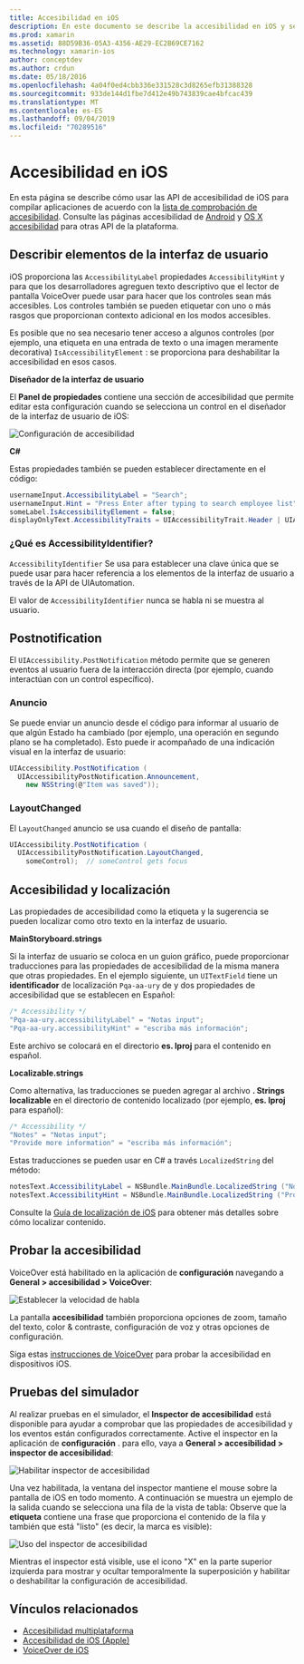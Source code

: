 ```yaml
---
title: Accesibilidad en iOS
description: En este documento se describe la accesibilidad en iOS y se tratan diversas propiedades y características que se pueden usar para que la aplicación pueda utilizarla tanto como sea posible.
ms.prod: xamarin
ms.assetid: 88D59B36-05A3-4356-AE29-EC2B69CE7162
ms.technology: xamarin-ios
author: conceptdev
ms.author: crdun
ms.date: 05/18/2016
ms.openlocfilehash: 4a04f0ed4cbb336e331528c3d8265efb31388328
ms.sourcegitcommit: 933de144d1fbe7d412e49b743839cae4bfcac439
ms.translationtype: MT
ms.contentlocale: es-ES
ms.lasthandoff: 09/04/2019
ms.locfileid: "70289516"
---
```

# <a name="accessibility-on-ios"></a>Accesibilidad en iOS

En esta página se describe cómo usar las API de accesibilidad de iOS para compilar aplicaciones de acuerdo con la [lista de comprobación de accesibilidad](~/cross-platform/app-fundamentals/accessibility.md).
Consulte las páginas accesibilidad de [Android](~/android/app-fundamentals/accessibility.md) y [OS X accesibilidad](~/mac/app-fundamentals/accessibility.md) para otras API de la plataforma.

## <a name="describing-ui-elements"></a>Describir elementos de la interfaz de usuario

iOS proporciona las `AccessibilityLabel` propiedades `AccessibilityHint` y para que los desarrolladores agreguen texto descriptivo que el lector de pantalla VoiceOver puede usar para hacer que los controles sean más accesibles. Los controles también se pueden etiquetar con uno o más rasgos que proporcionan contexto adicional en los modos accesibles.

Es posible que no sea necesario tener acceso a algunos controles (por ejemplo, una etiqueta en una entrada de texto o una imagen meramente decorativa) `IsAccessibilityElement` : se proporciona para deshabilitar la accesibilidad en esos casos.

**Diseñador de la interfaz de usuario**

El **Panel de propiedades** contiene una sección de accesibilidad que permite editar esta configuración cuando se selecciona un control en el diseñador de la interfaz de usuario de iOS:

![](accessibility-images/ios-designer-sml.png "Configuración de accesibilidad")

**C#**

Estas propiedades también se pueden establecer directamente en el código:

```csharp
usernameInput.AccessibilityLabel = "Search";
usernameInput.Hint = "Press Enter after typing to search employee list";
someLabel.IsAccessibilityElement = false;
displayOnlyText.AccessibilityTraits = UIAccessibilityTrait.Header | UIAccessibilityTrait.Selected;
```

### <a name="what-is-accessibilityidentifier"></a>¿Qué es AccessibilityIdentifier?

`AccessibilityIdentifier` Se usa para establecer una clave única que se puede usar para hacer referencia a los elementos de la interfaz de usuario a través de la API de UIAutomation.

El valor de `AccessibilityIdentifier` nunca se habla ni se muestra al usuario.

<a name="postnotification" />

## <a name="postnotification"></a>Postnotification

El `UIAccessibility.PostNotification` método permite que se generen eventos al usuario fuera de la interacción directa (por ejemplo, cuando interactúan con un control específico).

### <a name="announcement"></a>Anuncio

Se puede enviar un anuncio desde el código para informar al usuario de que algún Estado ha cambiado (por ejemplo, una operación en segundo plano se ha completado). Esto puede ir acompañado de una indicación visual en la interfaz de usuario:

```csharp
UIAccessibility.PostNotification (
  UIAccessibilityPostNotification.Announcement,
    new NSString(@"Item was saved"));
```

### <a name="layoutchanged"></a>LayoutChanged

El `LayoutChanged` anuncio se usa cuando el diseño de pantalla:

```csharp
UIAccessibility.PostNotification (
  UIAccessibilityPostNotification.LayoutChanged,
    someControl);  // someControl gets focus
```


## <a name="accessibility-and-localization"></a>Accesibilidad y localización

Las propiedades de accesibilidad como la etiqueta y la sugerencia se pueden localizar como otro texto en la interfaz de usuario.

**MainStoryboard.strings**

Si la interfaz de usuario se coloca en un guion gráfico, puede proporcionar traducciones para las propiedades de accesibilidad de la misma manera que otras propiedades. En el ejemplo siguiente, un `UITextField` tiene un **identificador** de localización `Pqa-aa-ury` de y dos propiedades de accesibilidad que se establecen en Español:

```csharp
/* Accessibility */
"Pqa-aa-ury.accessibilityLabel" = "Notas input";
"Pqa-aa-ury.accessibilityHint" = "escriba más información";
```

Este archivo se colocará en el directorio **es. lproj** para el contenido en español.

**Localizable.strings**

Como alternativa, las traducciones se pueden agregar al archivo **. Strings localizable** en el directorio de contenido localizado (por ejemplo, **es. lproj** para español):

```csharp
/* Accessibility */
"Notes" = "Notas input";
"Provide more information" = "escriba más información";
```

Estas traducciones se pueden usar en C# a través `LocalizedString` del método:

```csharp
notesText.AccessibilityLabel = NSBundle.MainBundle.LocalizedString ("Notes", "");
notesText.AccessibilityHint = NSBundle.MainBundle.LocalizedString ("Provide more information", "");
```

Consulte la [Guía de localización de iOS](~/ios/app-fundamentals/localization/index.md) para obtener más detalles sobre cómo localizar contenido.

<a name="testing" />

## <a name="testing-accessibility"></a>Probar la accesibilidad

VoiceOver está habilitado en la aplicación de **configuración** navegando a **General > accesibilidad > VoiceOver**:

![](accessibility-images/settings-sml.png "Establecer la velocidad de habla")

La pantalla **accesibilidad** también proporciona opciones de zoom, tamaño del texto, color & contraste, configuración de voz y otras opciones de configuración.

Siga estas [instrucciones de VoiceOver](https://developer.apple.com/library/ios/technotes/TestingAccessibilityOfiOSApps/TestAccessibilityonYourDevicewithVoiceOver/TestAccessibilityonYourDevicewithVoiceOver.html) para probar la accesibilidad en dispositivos iOS.


## <a name="simulator-testing"></a>Pruebas del simulador

Al realizar pruebas en el simulador, el **Inspector de accesibilidad** está disponible para ayudar a comprobar que las propiedades de accesibilidad y los eventos están configurados correctamente. Active el inspector en la aplicación de **configuración** . para ello, vaya a **General > accesibilidad > inspector de accesibilidad**:

![](accessibility-images/settings-inspector-sml.png "Habilitar inspector de accesibilidad")

Una vez habilitada, la ventana del inspector mantiene el mouse sobre la pantalla de iOS en todo momento.
A continuación se muestra un ejemplo de la salida cuando se selecciona una fila de la vista de tabla: Observe que la **etiqueta** contiene una frase que proporciona el contenido de la fila y también que está "listo" (es decir, la marca es visible):

![](accessibility-images/tableview-a11y-sml.png "Uso del inspector de accesibilidad")

Mientras el inspector está visible, use el icono "X" en la parte superior izquierda para mostrar y ocultar temporalmente la superposición y habilitar o deshabilitar la configuración de accesibilidad.



## <a name="related-links"></a>Vínculos relacionados

- [Accesibilidad multiplataforma](~/cross-platform/app-fundamentals/accessibility.md)
- [Accesibilidad de iOS (Apple)](https://developer.apple.com/library/ios/documentation/UserExperience/Conceptual/iPhoneAccessibility/Accessibility_on_iPhone/Accessibility_on_iPhone.html)
- [VoiceOver de iOS](http://www.apple.com/accessibility/ios/voiceover/)
